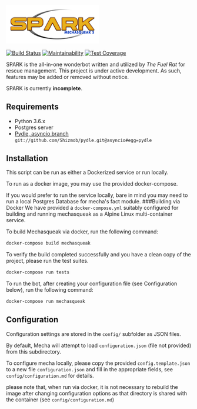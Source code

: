 <img src="https://github.com/FuelRats/pipsqueak3/blob/develop/assets/m3spark.png?raw=true" width="50%" />

[![Build Status](https://travis-ci.org/FuelRats/pipsqueak3.svg?branch=develop)](https://travis-ci.org/FuelRats/pipsqueak3) [![Maintainability](https://api.codeclimate.com/v1/badges/83b536889d48ddfe2557/maintainability)](https://codeclimate.com/github/FuelRats/pipsqueak3/maintainability) [![Test Coverage](https://api.codeclimate.com/v1/badges/83b536889d48ddfe2557/test_coverage)](https://codeclimate.com/github/FuelRats/pipsqueak3/test_coverage)

SPARK is the all-in-one wonderbot written and utilized by *The Fuel Rat* for rescue management.
This project is under active development.  As such, features may be added or removed without notice.

SPARK is currently **incomplete**.

## Requirements
* Python 3.6.x
* Postgres server
* [Pydle, asyncio branch](https://github.com/Shizmob/pydle/tree/asyncio) ``git://github.com/Shizmob/pydle.git@asyncio#egg=pydle``

## Installation
This script can be run as either a Dockerized service or run locally.

To run as a docker image, you may use the provided docker-compose.

If you would prefer to run the service locally, bare in mind you may need to run a local 
Postgres Database for mecha's fact module.
###Building via Docker
We have provided a `docker-compose.yml` suitably configured for building and running mechasqueak
as a Alpine Linux multi-container service. 

To build Mechasqueak via docker, run the following command:
```bash
docker-compose build mechasqueak
```

To verify the build completed successfully and you have a clean copy of the project, please run
the test suites.
```bash
docker-compose run tests
```

To run the bot, after creating your configuration file (see Configuration below), run the following
command:
```bash
docker-compose run mechasqueak
```
## Configuration
Configuration settings are stored in the `config/` subfolder as JSON files. 

By default, Mecha will attempt to load `configuration.json` (file not provided) from this subdirectory.

To configure mecha locally, please copy the provided `config.template.json` to a new file
`configuration.json` and fill in the appropriate fields, see `config/configuration.md` for details.

please note that, when run via docker, it is not necessary to rebuild the image after changing
configuration options as that directory is shared with the container (see `config/configuration.md`)